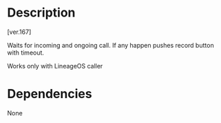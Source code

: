 # Description

[ver.167]

Waits for incoming and ongoing call. If any happen pushes record button with timeout.

Works only with LineageOS caller 

# Dependencies

None